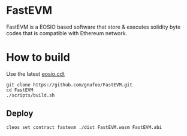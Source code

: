 # FastEVM

FastEVM is a EOSIO based software that store & executes solidity byte codes that is compatible with Ethereum network.

# How to build

Use the latest [eosio.cdt](https://github.com/EOSIO/eosio.cdt)

```
git clone https://github.com/gnufoo/FastEVM.git
cd FastEVM
./scripts/build.sh
```

## Deploy

```
cleos set contract fastevm ./dist FastEVM.wasm FastEVM.abi
```

